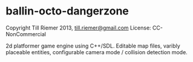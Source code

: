 ballin-octo-dangerzone
======================

Copyright Till Riemer 2013, till.riemer@gmail.com
License: CC-NonCommercial

2d platformer game engine using C++/SDL.
Editable map files, varibly placeable entities, configurable camera mode / collision detection mode.
